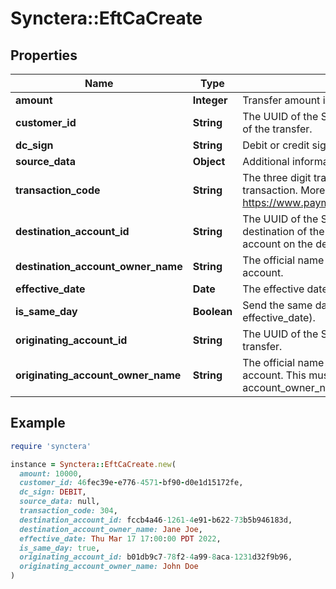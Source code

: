 # Synctera::EftCaCreate

## Properties

| Name | Type | Description | Notes |
| ---- | ---- | ----------- | ----- |
| **amount** | **Integer** | Transfer amount in cents |  |
| **customer_id** | **String** | The UUID of the Synctera customer resource that is the originator of the transfer.  |  |
| **dc_sign** | **String** | Debit or credit sign |  |
| **source_data** | **Object** | Additional information to be added to the transfer | [optional] |
| **transaction_code** | **String** | The three digit transaction code that identifies the type of transaction. More information can be found here: https://www.payments.ca/sites/default/files/standard007eng.pdf.  |  |
| **destination_account_id** | **String** | The UUID of the Synctera external account resource that is the destination of the transfer. This external account represents the account on the destination bank&#39;s platform.  |  |
| **destination_account_owner_name** | **String** | The official name of the account owner of the destination account.  |  |
| **effective_date** | **Date** | The effective date of the transaction once it gets posted | [optional] |
| **is_same_day** | **Boolean** | Send the same day (use only is_same_day without specific effective_date). | [optional] |
| **originating_account_id** | **String** | The UUID of the Synctera account resource originating the transfer.  |  |
| **originating_account_owner_name** | **String** | The official name of the account owner of the originating account. This must exactly match one of the account_owner_names in the destination external account.  |  |

## Example

```ruby
require 'synctera'

instance = Synctera::EftCaCreate.new(
  amount: 10000,
  customer_id: 46fec39e-e776-4571-bf90-d0e1d15172fe,
  dc_sign: DEBIT,
  source_data: null,
  transaction_code: 304,
  destination_account_id: fccb4a46-1261-4e91-b622-73b5b946183d,
  destination_account_owner_name: Jane Joe,
  effective_date: Thu Mar 17 17:00:00 PDT 2022,
  is_same_day: true,
  originating_account_id: b01db9c7-78f2-4a99-8aca-1231d32f9b96,
  originating_account_owner_name: John Doe
)
```


